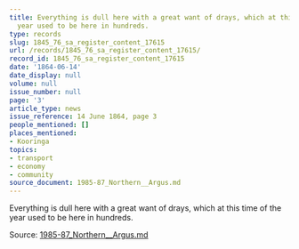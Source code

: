 ```yaml
---
title: Everything is dull here with a great want of drays, which at this time of the
  year used to be here in hundreds.
type: records
slug: 1845_76_sa_register_content_17615
url: /records/1845_76_sa_register_content_17615/
record_id: 1845_76_sa_register_content_17615
date: '1864-06-14'
date_display: null
volume: null
issue_number: null
page: '3'
article_type: news
issue_reference: 14 June 1864, page 3
people_mentioned: []
places_mentioned:
- Kooringa
topics:
- transport
- economy
- community
source_document: 1985-87_Northern__Argus.md
---
```


Everything is dull here with a great want of drays, which at this time of the year used to be here in hundreds.

Source: [1985-87_Northern__Argus.md](/downloads/markdown/1985-87_Northern__Argus.md)
